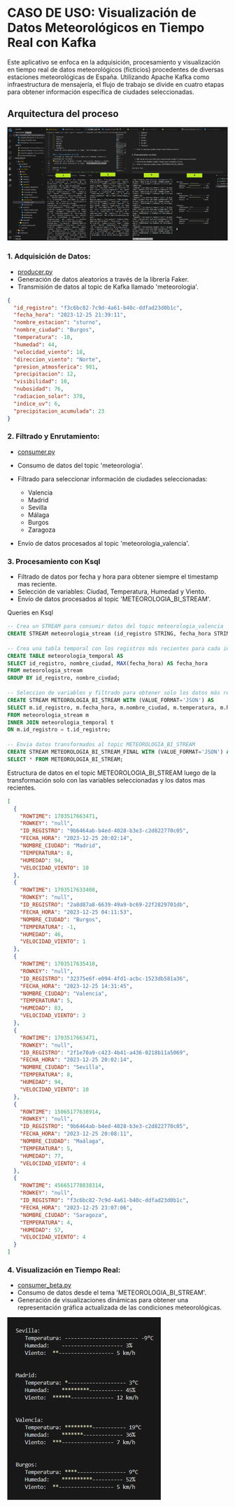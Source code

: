 # CASO DE USO: Visualización de Datos Meteorológicos en Tiempo Real con Kafka

Este aplicativo se enfoca en la adquisición, procesamiento y visualización en tiempo real de datos meteorológicos (ficticios) procedentes de diversas estaciones meteorológicas de España. Utilizando Apache Kafka como infraestructura de mensajería, el flujo de trabajo se divide en cuatro etapas para obtener información específica de ciudades seleccionadas.

## Arquitectura del proceso

![Texto Alternativo](Screenshot_1.png)

### 1. Adquisición de Datos:

- [producer.py](producer.py) 
- Generación de datos aleatorios a través de la librería Faker.
- Transmisión de datos al topic de Kafka llamado 'meteorologia'.

```json
{
  "id_registro": "f3c6bc82-7c9d-4a61-b40c-ddfad23d0b1c",
  "fecha_hora": "2023-12-25 21:39:11",
  "nombre_estacion": "sturno",
  "nombre_ciudad": "Burgos",
  "temperatura": -10,
  "humedad": 44,
  "velocidad_viento": 18,
  "direccion_viento": "Norte",
  "presion_atmosferica": 981,
  "precipitacion": 12,
  "visibilidad": 10,
  "nubosidad": 76,
  "radiacion_solar": 378,
  "indice_uv": 6,
  "precipitacion_acumulada": 23
}

```
### 2. Filtrado y Enrutamiento:
- [consumer.py](consumer.py)
- Consumo de datos del topic 'meteorologia'.
- Filtrado para seleccionar información de ciudades seleccionadas: 
  
  - Valencia
  - Madrid
  - Sevilla
  - Málaga
  - Burgos
  - Zaragoza
- Envío de datos procesados al topic 'meteorologia_valencia'.

### 3. Procesamiento con Ksql
- Filtrado de datos por fecha y hora para obtener siempre el timestamp mas reciente.
- Selección de variables: Ciudad, Temperatura, Humedad y Viento.
- Envío de datos procesados al topic 'METEOROLOGIA_BI_STREAM'.

Queries en Ksql
 ```sql
-- Crea un STREAM para consumir datos del topic meteorologia_valencia
CREATE STREAM meteorologia_stream (id_registro STRING, fecha_hora STRING, nombre_ciudad STRING, temperatura INT, humedad INT, velocidad_viento) WITH (KAFKA_TOPIC='meteorologia_valencia', VALUE_FORMAT='JSON');

-- Crea una tabla temporal con los registros más recientes para cada id_registro y nombre_ciudad
CREATE TABLE meteorologia_temporal AS
SELECT id_registro, nombre_ciudad, MAX(fecha_hora) AS fecha_hora
FROM meteorologia_stream
GROUP BY id_registro, nombre_ciudad;

-- Seleccion de variables y filtrado para obtener solo los datos más recientes de cada ciudad
CREATE STREAM METEOROLOGIA_BI_STREAM WITH (VALUE_FORMAT='JSON') AS
SELECT m.id_registro, m.fecha_hora, m.nombre_ciudad, m.temperatura, m.humedad, m.velocidad_viento
FROM meteorologia_stream m
INNER JOIN meteorologia_temporal t
ON m.id_registro = t.id_registro;

-- Envia datos transformados al topic METEOROLOGIA_BI_STREAM
CREATE STREAM METEOROLOGIA_BI_STREAM_FINAL WITH (VALUE_FORMAT='JSON') AS
SELECT * FROM METEOROLOGIA_BI_STREAM;

```

Estructura de datos en el topic METEOROLOGIA_BI_STREAM luego de la transformación solo con las variables seleccionadas y los datos mas recientes.

```json
[
  {
    "ROWTIME": 1703517663471,
    "ROWKEY": "null",
    "ID_REGISTRO": "9b6464ab-b4ed-4028-b3e3-c2d822770c05",
    "FECHA_HORA": "2023-12-25 20:02:14",
    "NOMBRE_CIUDAD": "Madrid",
    "TEMPERATURA": 8,
    "HUMEDAD": 94,
    "VELOCIDAD_VIENTO": 10
  },
  {
    "ROWTIME": 1703517633408,
    "ROWKEY": "null",
    "ID_REGISTRO": "2a8d87a8-6639-49a9-bc69-22f2829701db",
    "FECHA_HORA": "2023-12-25 04:11:53",
    "NOMBRE_CIUDAD": "Burgos",
    "TEMPERATURA": -1,
    "HUMEDAD": 46,
    "VELOCIDAD_VIENTO": 1
  },
  {
    "ROWTIME": 1703517635410,
    "ROWKEY": "null",
    "ID_REGISTRO": "32375e6f-e094-4fd1-acbc-1523db581a36",
    "FECHA_HORA": "2023-12-25 14:31:45",
    "NOMBRE_CIUDAD": "Valencia",
    "TEMPERATURA": 5,
    "HUMEDAD": 83,
    "VELOCIDAD_VIENTO": 2
  },
  {
    "ROWTIME": 1703517663471,
    "ROWKEY": "null",
    "ID_REGISTRO": "2f1e70a9-c423-4b41-a436-0218b11a5069",
    "FECHA_HORA": "2023-12-25 20:02:14",
    "NOMBRE_CIUDAD": "Sevilla",
    "TEMPERATURA": 8,
    "HUMEDAD": 94,
    "VELOCIDAD_VIENTO": 10
  },
  {
    "ROWTIME": 15065177638914,
    "ROWKEY": "null",
    "ID_REGISTRO": "9b6464ab-b4ed-4028-b3e3-c2d822770c05",
    "FECHA_HORA": "2023-12-25 20:08:11",
    "NOMBRE_CIUDAD": "Maálaga",
    "TEMPERATURA": 5,
    "HUMEDAD": 77,
    "VELOCIDAD_VIENTO": 4
  },
  {
    "ROWTIME": 456651778838314,
    "ROWKEY": "null",
    "ID_REGISTRO": "f3c6bc82-7c9d-4a61-b40c-ddfad23d0b1c",
    "FECHA_HORA": "2023-12-25 23:07:06",
    "NOMBRE_CIUDAD": "Saragoza",
    "TEMPERATURA": 4,
    "HUMEDAD": 57,
    "VELOCIDAD_VIENTO": 4
  }
]


```

### 4. Visualización en Tiempo Real:
- [consumer_beta.py](consumer_beta.py)
- Consumo de datos desde el tema 'METEOROLOGIA_BI_STREAM'.
- Generación de visualizaciones dinámicas para obtener una representación gráfica actualizada de las condiciones meteorológicas.

![Texto Alternativo](Screenshot_2.png)